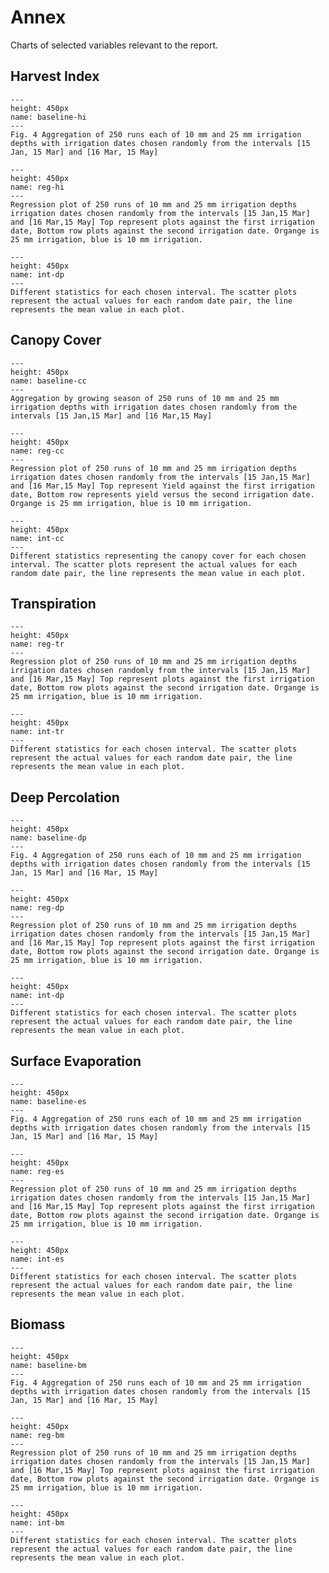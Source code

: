# Annex
Charts of selected variables relevant to the report.

## Harvest Index
```{figure} figures/runs_baseline_harvest_index.png
---
height: 450px
name: baseline-hi
---
Fig. 4 Aggregation of 250 runs each of 10 mm and 25 mm irrigation depths with irrigation dates chosen randomly from the intervals [15 Jan, 15 Mar] and [16 Mar, 15 May]
```
```{figure} figures/reg-plot-harvest_index.png
---
height: 450px
name: reg-hi
---
Regression plot of 250 runs of 10 mm and 25 mm irrigation depths irrigation dates chosen randomly from the intervals [15 Jan,15 Mar] and [16 Mar,15 May] Top represent plots against the first irrigation date, Bottom row plots against the second irrigation date. Organge is 25 mm irrigation, blue is 10 mm irrigation.
```
```{figure} figures/harvest_index_int.png
---
height: 450px
name: int-dp
---
Different statistics for each chosen interval. The scatter plots represent the actual values for each random date pair, the line represents the mean value in each plot.
```

## Canopy Cover

```{figure} figures/runs_baseline_canopy_cover.png
---
height: 450px
name: baseline-cc
---
Aggregation by growing season of 250 runs of 10 mm and 25 mm irrigation depths with irrigation dates chosen randomly from the intervals [15 Jan,15 Mar] and [16 Mar,15 May]
```
```{figure} figures/reg-plot-canopy_cover.png
---
height: 450px
name: reg-cc
---
Regression plot of 250 runs of 10 mm and 25 mm irrigation depths irrigation dates chosen randomly from the intervals [15 Jan,15 Mar] and [16 Mar,15 May] Top represent Yield against the first irrigation date, Bottom row represents yield versus the second irrigation date. Organge is 25 mm irrigation, blue is 10 mm irrigation.
```
```{figure} figures/canopy_cover_int.png
---
height: 450px
name: int-cc
---
Different statistics representing the canopy cover for each chosen interval. The scatter plots represent the actual values for each random date pair, the line represents the mean value in each plot.
```

## Transpiration

```{figure} figures/reg-plot-Tr.png
---
height: 450px
name: reg-tr
---
Regression plot of 250 runs of 10 mm and 25 mm irrigation depths irrigation dates chosen randomly from the intervals [15 Jan,15 Mar] and [16 Mar,15 May] Top represent plots against the first irrigation date, Bottom row plots against the second irrigation date. Organge is 25 mm irrigation, blue is 10 mm irrigation.
```
```{figure} figures/Tr_int.png
---
height: 450px
name: int-tr
---
Different statistics for each chosen interval. The scatter plots represent the actual values for each random date pair, the line represents the mean value in each plot.
```

## Deep Percolation
```{figure} figures/runs_baseline_DeepPerc.png
---
height: 450px
name: baseline-dp
---
Fig. 4 Aggregation of 250 runs each of 10 mm and 25 mm irrigation depths with irrigation dates chosen randomly from the intervals [15 Jan, 15 Mar] and [16 Mar, 15 May]
```
```{figure} figures/reg-plot-DeepPerc.png
---
height: 450px
name: reg-dp
---
Regression plot of 250 runs of 10 mm and 25 mm irrigation depths irrigation dates chosen randomly from the intervals [15 Jan,15 Mar] and [16 Mar,15 May] Top represent plots against the first irrigation date, Bottom row plots against the second irrigation date. Organge is 25 mm irrigation, blue is 10 mm irrigation.
```
```{figure} figures/DeepPerc_int.png
---
height: 450px
name: int-dp
---
Different statistics for each chosen interval. The scatter plots represent the actual values for each random date pair, the line represents the mean value in each plot.
```

## Surface Evaporation
```{figure} figures/runs_baseline_Es.png
---
height: 450px
name: baseline-es
---
Fig. 4 Aggregation of 250 runs each of 10 mm and 25 mm irrigation depths with irrigation dates chosen randomly from the intervals [15 Jan, 15 Mar] and [16 Mar, 15 May]
```
```{figure} figures/reg-plot-Es.png
---
height: 450px
name: reg-es
---
Regression plot of 250 runs of 10 mm and 25 mm irrigation depths irrigation dates chosen randomly from the intervals [15 Jan,15 Mar] and [16 Mar,15 May] Top represent plots against the first irrigation date, Bottom row plots against the second irrigation date. Organge is 25 mm irrigation, blue is 10 mm irrigation.
```
```{figure} figures/Es_int.png
---
height: 450px
name: int-es
---
Different statistics for each chosen interval. The scatter plots represent the actual values for each random date pair, the line represents the mean value in each plot.
```

## Biomass
```{figure} figures/runs_baseline_biomass.png
---
height: 450px
name: baseline-bm
---
Fig. 4 Aggregation of 250 runs each of 10 mm and 25 mm irrigation depths with irrigation dates chosen randomly from the intervals [15 Jan, 15 Mar] and [16 Mar, 15 May]
```
```{figure} figures/reg-plot-biomass.png
---
height: 450px
name: reg-bm
---
Regression plot of 250 runs of 10 mm and 25 mm irrigation depths irrigation dates chosen randomly from the intervals [15 Jan,15 Mar] and [16 Mar,15 May] Top represent plots against the first irrigation date, Bottom row plots against the second irrigation date. Organge is 25 mm irrigation, blue is 10 mm irrigation.
```
```{figure} figures/biomass_int.png
---
height: 450px
name: int-bm
---
Different statistics for each chosen interval. The scatter plots represent the actual values for each random date pair, the line represents the mean value in each plot.
```

